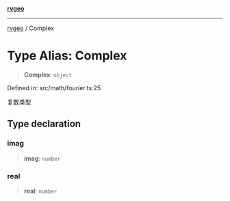 [**rvgeo**](../README.md)

***

[rvgeo](../globals.md) / Complex

# Type Alias: Complex

> **Complex**: `object`

Defined in: src/math/fourier.ts:25

复数类型

## Type declaration

### imag

> **imag**: `number`

### real

> **real**: `number`
